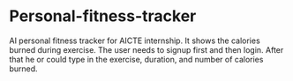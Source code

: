 # Personal-fitness-tracker
AI personal fitness tracker for AICTE internship. It shows the calories burned during exercise. The user needs to signup first and then login. After that he or could type in the exercise, duration, and number of calories burned.
